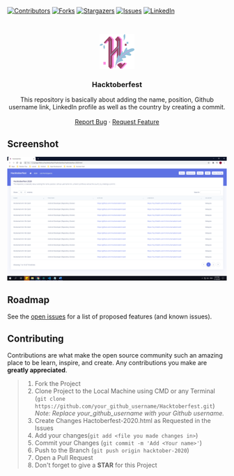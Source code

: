 [![Contributors][contributors-shield]][contributors-url]
[![Forks][forks-shield]][forks-url]
[![Stargazers][stars-shield]][stars-url]
[![Issues][issues-shield]][issues-url]
[![LinkedIn][linkedin-shield]][linkedin-url]

<!-- PROJECT LOGO -->
<br />
<p align="center">
  <a href="https://github.com/mmuhamadamirzaidi/repo_name">
    <img src="assets/img/hacktoberfest-logo.svg" alt="Logo" width="80" height="80">
  </a>

  <h3 align="center">Hacktoberfest</h3>

  <p align="center">
    This repository is basically about adding the name, position, Github username link, LinkedIn profile as well as the country by creating a commit.
    <br />
    <br />
    <a href="https://github.com/mmuhamadamirzaidi/Hacktoberfest/issues">Report Bug</a>
    ·
    <a href="https://github.com/mmuhamadamirzaidi/Hacktoberfest/issues">Request Feature</a>
  </p>
</p>

<!-- SCREENSHOT -->
## Screenshot

![Product Name Screen Shot][product-screenshot]

<!-- ROADMAP -->
## Roadmap

See the [open issues](https://github.com/mmuhamadamirzaidi/Hacktoberfest/issues) for a list of proposed features (and known issues).

<!-- CONTRIBUTING -->
## Contributing

Contributions are what make the open source community such an amazing place to be learn, inspire, and create. Any contributions you make are **greatly appreciated**.

  >1. Fork the Project
  >2. Clone Project to the Local Machine using CMD or any Terminal (`git clone https://github.com/your_github_username/Hacktoberfest.git`)
                                                                             _Note: Replace your_github_username with your Github username._
  >3. Create Changes Hactoberfest-2020.html as Requested in the Issues
  >4. Add your changes(`git add <file you made changes in>`)
  >5. Commit your Changes (`git commit -m 'Add <Your name>'`)
  >6. Push to the Branch (`git push origin hacktober-2020`)
  >7. Open a Pull Request
  >8. Don't forget to give a **STAR** for this Project

<!-- MARKDOWN LINKS & IMAGES -->
<!-- https://www.markdownguide.org/basic-syntax/#reference-style-links -->
[contributors-shield]: https://img.shields.io/github/contributors/mmuhamadamirzaidi/repo.svg?style=flat-square
[contributors-url]: https://github.com/mmuhamadamirzaidi/Hacktoberfest/graphs/contributors
[forks-shield]: https://img.shields.io/github/forks/mmuhamadamirzaidi/repo.svg?style=flat-square
[forks-url]: https://github.com/mmuhamadamirzaidi/Hacktoberfest/network/members
[stars-shield]: https://img.shields.io/github/stars/mmuhamadamirzaidi/repo.svg?style=flat-square
[stars-url]: https://github.com/mmuhamadamirzaidi/Hacktoberfest/stargazers
[issues-shield]: https://img.shields.io/github/issues/mmuhamadamirzaidi/repo.svg?style=flat-square
[issues-url]: https://github.com/mmuhamadamirzaidi/Hacktoberfest/issues
[linkedin-shield]: https://img.shields.io/badge/-LinkedIn-black.svg?style=flat-square&logo=linkedin&colorB=555
[linkedin-url]: https://linkedin.com/in/mmuhamadamirzaidi
[product-screenshot]: assets/img/screenshot.png
